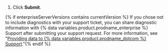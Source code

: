 1. Click **Submit**.

{% if enterpriseServerVersions contains currentVersion %}
If you chose not to include diagnostics with your support ticket, you can share diagnostic information with
{% data variables.product.prodname_enterprise %} Support after submitting your support request. For more information, see "[Providing data to {% data variables.product.prodname_dotcom %} Support](/enterprise/admin/guides/enterprise-support/providing-data-to-github-support)."{% endif %}
